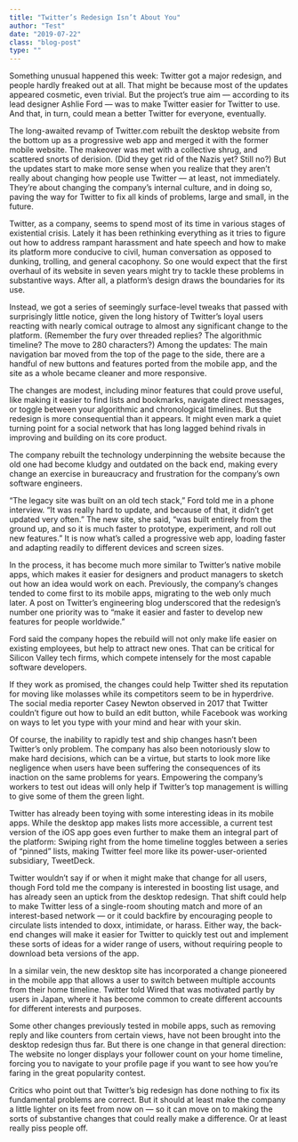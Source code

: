 ```yaml
---
title: "Twitter’s Redesign Isn’t About You"
author: "Test"
date: "2019-07-22"
class: "blog-post"
type: ""
---
```


Something unusual happened this week: Twitter got a major redesign, and people hardly freaked out at all. That might be because most of the updates appeared cosmetic, even trivial. But the project’s true aim — according to its lead designer Ashlie Ford — was to make Twitter easier for Twitter to use. And that, in turn, could mean a better Twitter for everyone, eventually.

The long-awaited revamp of Twitter.com rebuilt the desktop website from the bottom up as a progressive web app and merged it with the former mobile website. The makeover was met with a collective shrug, and scattered snorts of derision. (Did they get rid of the Nazis yet? Still no?) But the updates start to make more sense when you realize that they aren’t really about changing how people use Twitter — at least, not immediately. They’re about changing the company’s internal culture, and in doing so, paving the way for Twitter to fix all kinds of problems, large and small, in the future.

Twitter, as a company, seems to spend most of its time in various stages of existential crisis. Lately it has been rethinking everything as it tries to figure out how to address rampant harassment and hate speech and how to make its platform more conducive to civil, human conversation as opposed to dunking, trolling, and general cacophony. So one would expect that the first overhaul of its website in seven years might try to tackle these problems in substantive ways. After all, a platform’s design draws the boundaries for its use.

Instead, we got a series of seemingly surface-level tweaks that passed with surprisingly little notice, given the long history of Twitter’s loyal users reacting with nearly comical outrage to almost any significant change to the platform. (Remember the fury over threaded replies? The algorithmic timeline? The move to 280 characters?) Among the updates: The main navigation bar moved from the top of the page to the side, there are a handful of new buttons and features ported from the mobile app, and the site as a whole became cleaner and more responsive.

The changes are modest, including minor features that could prove useful, like making it easier to find lists and bookmarks, navigate direct messages, or toggle between your algorithmic and chronological timelines. But the redesign is more consequential than it appears. It might even mark a quiet turning point for a social network that has long lagged behind rivals in improving and building on its core product.

The company rebuilt the technology underpinning the website because the old one had become kludgy and outdated on the back end, making every change an exercise in bureaucracy and frustration for the company’s own software engineers.

“The legacy site was built on an old tech stack,” Ford told me in a phone interview. “It was really hard to update, and because of that, it didn’t get updated very often.” The new site, she said, “was built entirely from the ground up, and so it is much faster to prototype, experiment, and roll out new features.” It is now what’s called a progressive web app, loading faster and adapting readily to different devices and screen sizes.

In the process, it has become much more similar to Twitter’s native mobile apps, which makes it easier for designers and product managers to sketch out how an idea would work on each. Previously, the company’s changes tended to come first to its mobile apps, migrating to the web only much later. A post on Twitter’s engineering blog underscored that the redesign’s number one priority was to “make it easier and faster to develop new features for people worldwide.”

Ford said the company hopes the rebuild will not only make life easier on existing employees, but help to attract new ones. That can be critical for Silicon Valley tech firms, which compete intensely for the most capable software developers.

If they work as promised, the changes could help Twitter shed its reputation for moving like molasses while its competitors seem to be in hyperdrive. The social media reporter Casey Newton observed in 2017 that Twitter couldn’t figure out how to build an edit button, while Facebook was working on ways to let you type with your mind and hear with your skin.

Of course, the inability to rapidly test and ship changes hasn’t been Twitter’s only problem. The company has also been notoriously slow to make hard decisions, which can be a virtue, but starts to look more like negligence when users have been suffering the consequences of its inaction on the same problems for years. Empowering the company’s workers to test out ideas will only help if Twitter’s top management is willing to give some of them the green light.

Twitter has already been toying with some interesting ideas in its mobile apps. While the desktop app makes lists more accessible, a current test version of the iOS app goes even further to make them an integral part of the platform: Swiping right from the home timeline toggles between a series of “pinned” lists, making Twitter feel more like its power-user-oriented subsidiary, TweetDeck.

Twitter wouldn’t say if or when it might make that change for all users, though Ford told me the company is interested in boosting list usage, and has already seen an uptick from the desktop redesign. That shift could help to make Twitter less of a single-room shouting match and more of an interest-based network — or it could backfire by encouraging people to circulate lists intended to doxx, intimidate, or harass. Either way, the back-end changes will make it easier for Twitter to quickly test out and implement these sorts of ideas for a wider range of users, without requiring people to download beta versions of the app.

In a similar vein, the new desktop site has incorporated a change pioneered in the mobile app that allows a user to switch between multiple accounts from their home timeline. Twitter told Wired that was motivated partly by users in Japan, where it has become common to create different accounts for different interests and purposes.

Some other changes previously tested in mobile apps, such as removing reply and like counters from certain views, have not been brought into the desktop redesign thus far. But there is one change in that general direction: The website no longer displays your follower count on your home timeline, forcing you to navigate to your profile page if you want to see how you’re faring in the great popularity contest.

Critics who point out that Twitter’s big redesign has done nothing to fix its fundamental problems are correct. But it should at least make the company a little lighter on its feet from now on — so it can move on to making the sorts of substantive changes that could really make a difference. Or at least really piss people off.
